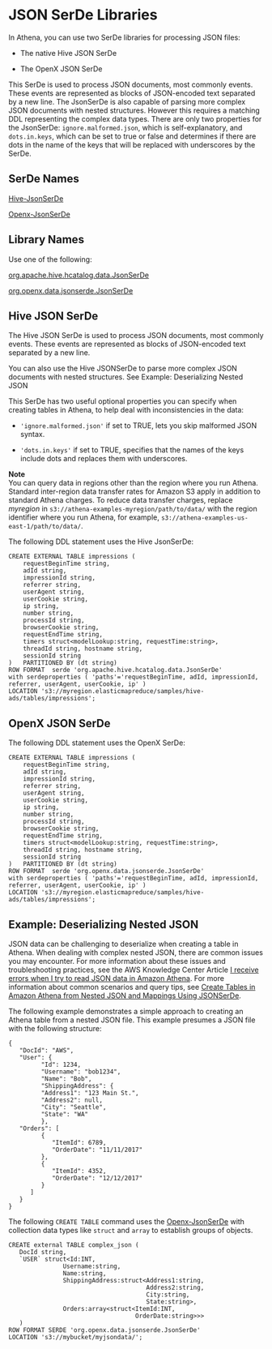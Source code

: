 # JSON SerDe Libraries<a name="json"></a>

In Athena, you can use two SerDe libraries for processing JSON files:

+ The native Hive JSON SerDe 

+ The OpenX JSON SerDe 

This SerDe is used to process JSON documents, most commonly events\. These events are represented as blocks of JSON\-encoded text separated by a new line\. The JsonSerDe is also capable of parsing more complex JSON documents with nested structures\. However this requires a matching DDL representing the complex data types\. There are only two properties for the JsonSerDe: `ignore.malformed.json`, which is self\-explanatory, and `dots.in.keys`, which can be set to true or false and determines if there are dots in the name of the keys that will be replaced with underscores by the SerDe\.

## SerDe Names<a name="serde-names"></a>

 [Hive\-JsonSerDe](https://cwiki.apache.org/confluence/display/Hive/LanguageManual+DDL#LanguageManualDDL-JSON) 

 [Openx\-JsonSerDe](https://github.com/rcongiu/Hive-JSON-Serde) 

## Library Names<a name="library-names"></a>

Use one of the following:

 [org\.apache\.hive\.hcatalog\.data\.JsonSerDe](https://cwiki.apache.org/confluence/display/Hive/LanguageManual+DDL#LanguageManualDDL-JSON) 

 [org\.openx\.data\.jsonserde\.JsonSerDe](https://github.com/rcongiu/Hive-JSON-Serde) 

## Hive JSON SerDe<a name="hivejson"></a>

The Hive JSON SerDe is used to process JSON documents, most commonly events\. These events are represented as blocks of JSON\-encoded text separated by a new line\.

You can also use the Hive JSONSerDe to parse more complex JSON documents with nested structures\. See Example: Deserializing Nested JSON 

This SerDe has two useful optional properties you can specify when creating tables in Athena, to help deal with inconsistencies in the data:

+  `'ignore.malformed.json'` if set to TRUE, lets you skip malformed JSON syntax\.

+  `'dots.in.keys'` if set to TRUE, specifies that the names of the keys include dots and replaces them with underscores\.

**Note**  
You can query data in regions other than the region where you run Athena\. Standard inter\-region data transfer rates for Amazon S3 apply in addition to standard Athena charges\. To reduce data transfer charges, replace *myregion* in `s3://athena-examples-myregion/path/to/data/` with the region identifier where you run Athena, for example, `s3://athena-examples-us-east-1/path/to/data/`\.

The following DDL statement uses the Hive JsonSerDe:

```
CREATE EXTERNAL TABLE impressions (
    requestBeginTime string,
    adId string,
    impressionId string,
    referrer string,
    userAgent string,
    userCookie string,
    ip string,
    number string,
    processId string,
    browserCookie string,
    requestEndTime string,
    timers struct<modelLookup:string, requestTime:string>,
    threadId string, hostname string,
    sessionId string
)   PARTITIONED BY (dt string)
ROW FORMAT  serde 'org.apache.hive.hcatalog.data.JsonSerDe'
with serdeproperties ( 'paths'='requestBeginTime, adId, impressionId, referrer, userAgent, userCookie, ip' )
LOCATION 's3://myregion.elasticmapreduce/samples/hive-ads/tables/impressions';
```

## OpenX JSON SerDe<a name="openxjson"></a>

The following DDL statement uses the OpenX SerDe:

```
CREATE EXTERNAL TABLE impressions (
    requestBeginTime string,
    adId string,
    impressionId string,
    referrer string,
    userAgent string,
    userCookie string,
    ip string,
    number string,
    processId string,
    browserCookie string,
    requestEndTime string,
    timers struct<modelLookup:string, requestTime:string>,
    threadId string, hostname string,
    sessionId string
)   PARTITIONED BY (dt string)
ROW FORMAT  serde 'org.openx.data.jsonserde.JsonSerDe'
with serdeproperties ( 'paths'='requestBeginTime, adId, impressionId, referrer, userAgent, userCookie, ip' )
LOCATION 's3://myregion.elasticmapreduce/samples/hive-ads/tables/impressions';
```

## Example: Deserializing Nested JSON<a name="nested-json-serde-example"></a>

JSON data can be challenging to deserialize when creating a table in Athena\. When dealing with complex nested JSON, there are common issues you may encounter\. For more information about these issues and troubleshooting practices, see the AWS Knowledge Center Article [I receive errors when I try to read JSON data in Amazon Athena](https://aws.amazon.com/premiumsupport/knowledge-center/error-json-athena/)\. For more information about common scenarios and query tips, see [Create Tables in Amazon Athena from Nested JSON and Mappings Using JSONSerDe](http://aws.amazon.com/blogs/big-data/create-tables-in-amazon-athena-from-nested-json-and-mappings-using-jsonserde/)\.

The following example demonstrates a simple approach to creating an Athena table from a nested JSON file\. This example presumes a JSON file with the following structure:

```
{
   "DocId": "AWS",
   "User": {
         "Id": 1234,
         "Username": "bob1234",
         "Name": "Bob",
         "ShippingAddress": {
         "Address1": "123 Main St.",
         "Address2": null,
         "City": "Seattle",
         "State": "WA"
         },
   "Orders": [
         {
            "ItemId": 6789,
            "OrderDate": "11/11/2017"
         },
         {
            "ItemId": 4352,
            "OrderDate": "12/12/2017"
         }
      ]
   }
}
```

The following `CREATE TABLE` command uses the [Openx\-JsonSerDe](https://github.com/rcongiu/Hive-JSON-Serde) with collection data types like `struct` and `array` to establish groups of objects\.

```
CREATE external TABLE complex_json (
   DocId string,
   `USER` struct<Id:INT,
               Username:string,
               Name:string,
               ShippingAddress:struct<Address1:string,
                                      Address2:string,
                                      City:string,
                                      State:string>,
               Orders:array<struct<ItemId:INT,
                                   OrderDate:string>>>
   )
ROW FORMAT SERDE 'org.openx.data.jsonserde.JsonSerDe'
LOCATION 's3://mybucket/myjsondata/';
```